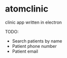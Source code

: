 # atomclinic
clinic app written in electron

TODO:
- Search patients by name
- Patient phone number
- Patient email
